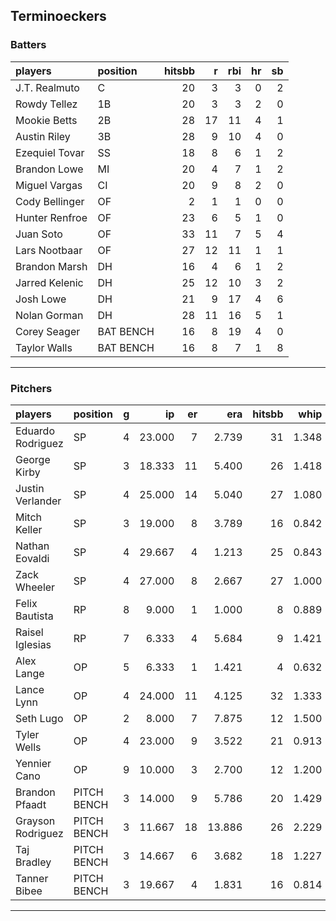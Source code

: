 ## Terminoeckers

### Batters

 
|players        |position  | hitsbb|  r| rbi| hr| sb| 
|:--------------|:---------|------:|--:|---:|--:|--:| 
|J.T. Realmuto  |C         |     20|  3|   3|  0|  2| 
|Rowdy Tellez   |1B        |     20|  3|   3|  2|  0| 
|Mookie Betts   |2B        |     28| 17|  11|  4|  1| 
|Austin Riley   |3B        |     28|  9|  10|  4|  0| 
|Ezequiel Tovar |SS        |     18|  8|   6|  1|  2| 
|Brandon Lowe   |MI        |     20|  4|   7|  1|  2| 
|Miguel Vargas  |CI        |     20|  9|   8|  2|  0| 
|Cody Bellinger |OF        |      2|  1|   1|  0|  0| 
|Hunter Renfroe |OF        |     23|  6|   5|  1|  0| 
|Juan Soto      |OF        |     33| 11|   7|  5|  4| 
|Lars Nootbaar  |OF        |     27| 12|  11|  1|  1| 
|Brandon Marsh  |DH        |     16|  4|   6|  1|  2| 
|Jarred Kelenic |DH        |     25| 12|  10|  3|  2| 
|Josh Lowe      |DH        |     21|  9|  17|  4|  6| 
|Nolan Gorman   |DH        |     28| 11|  16|  5|  1| 
|Corey Seager   |BAT BENCH |     16|  8|  19|  4|  0| 
|Taylor Walls   |BAT BENCH |     16|  8|   7|  1|  8| 

* * *

### Pitchers

 
|players           |position    |  g|     ip| er|    era| hitsbb|  whip| so|  w| sv| 
|:-----------------|:-----------|--:|------:|--:|------:|------:|-----:|--:|--:|--:| 
|Eduardo Rodriguez |SP          |  4| 23.000|  7|  2.739|     31| 1.348| 28|  1|  0| 
|George Kirby      |SP          |  3| 18.333| 11|  5.400|     26| 1.418| 16|  1|  0| 
|Justin Verlander  |SP          |  4| 25.000| 14|  5.040|     27| 1.080| 17|  2|  0| 
|Mitch Keller      |SP          |  3| 19.000|  8|  3.789|     16| 0.842| 29|  2|  0| 
|Nathan Eovaldi    |SP          |  4| 29.667|  4|  1.213|     25| 0.843| 26|  3|  0| 
|Zack Wheeler      |SP          |  4| 27.000|  8|  2.667|     27| 1.000| 30|  1|  0| 
|Felix Bautista    |RP          |  8|  9.000|  1|  1.000|      8| 0.889| 23|  1|  5| 
|Raisel Iglesias   |RP          |  7|  6.333|  4|  5.684|      9| 1.421|  8|  1|  3| 
|Alex Lange        |OP          |  5|  6.333|  1|  1.421|      4| 0.632|  9|  2|  3| 
|Lance Lynn        |OP          |  4| 24.000| 11|  4.125|     32| 1.333| 22|  3|  0| 
|Seth Lugo         |OP          |  2|  8.000|  7|  7.875|     12| 1.500|  7|  0|  0| 
|Tyler Wells       |OP          |  4| 23.000|  9|  3.522|     21| 0.913| 30|  1|  0| 
|Yennier Cano      |OP          |  9| 10.000|  3|  2.700|     12| 1.200|  9|  0|  2| 
|Brandon Pfaadt    |PITCH BENCH |  3| 14.000|  9|  5.786|     20| 1.429| 12|  0|  0| 
|Grayson Rodriguez |PITCH BENCH |  3| 11.667| 18| 13.886|     26| 2.229| 15|  0|  0| 
|Taj Bradley       |PITCH BENCH |  3| 14.667|  6|  3.682|     18| 1.227| 19|  0|  0| 
|Tanner Bibee      |PITCH BENCH |  3| 19.667|  4|  1.831|     16| 0.814| 19|  0|  0| 


* * *


